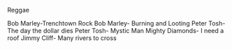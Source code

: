 Reggae

Bob Marley-Trenchtown Rock
Bob Marley- Burning and Looting
Peter Tosh- The day the dollar dies
Peter Tosh- Mystic Man
Mighty Diamonds- I need a roof
Jimmy Cliff- Many rivers to cross
